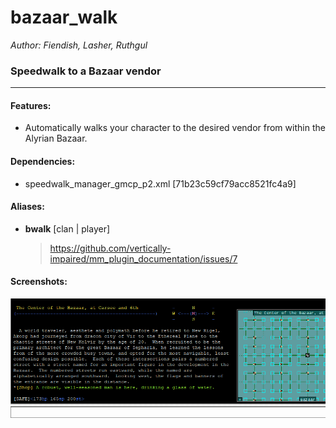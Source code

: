 # bazaar_walk

*Author: Fiendish, Lasher, Ruthgul*<br />

### Speedwalk to a Bazaar vendor
---
#### Features:
* Automatically walks your character to the desired vendor from within the Alyrian Bazaar.

#### Dependencies:
* speedwalk_manager_gmcp_p2.xml [71b23c59cf79acc8521fc4a9]

#### Aliases:
* **bwalk** [clan | player]
  > https://github.com/vertically-impaired/mm_plugin_documentation/issues/7

#### Screenshots:

![screenshot-captures](assets/images/bazaar_walk_1.gif)
